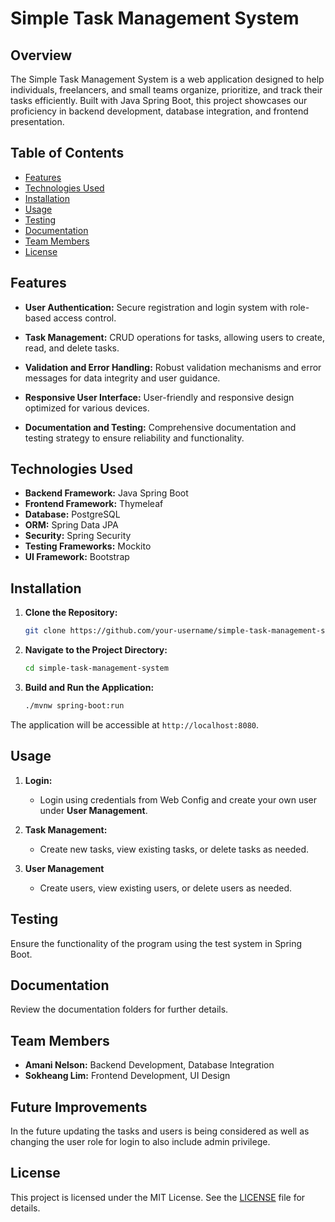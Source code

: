 # Simple Task Management System

## Overview

The Simple Task Management System is a web application designed to help individuals, freelancers, and small teams organize, prioritize, and track their tasks efficiently. Built with Java Spring Boot, this project showcases our proficiency in backend development, database integration, and frontend presentation.

## Table of Contents

- [Features](#features)
- [Technologies Used](#technologies-used)
- [Installation](#installation)
- [Usage](#usage)
- [Testing](#testing)
- [Documentation](#documentation)
- [Team Members](#team-members)
- [License](#license)

## Features

- **User Authentication:** Secure registration and login system with role-based access control.
  
- **Task Management:** CRUD operations for tasks, allowing users to create, read, and delete tasks.
  
- **Validation and Error Handling:** Robust validation mechanisms and error messages for data integrity and user guidance.
  
- **Responsive User Interface:** User-friendly and responsive design optimized for various devices.
  
- **Documentation and Testing:** Comprehensive documentation and testing strategy to ensure reliability and functionality.

## Technologies Used

- **Backend Framework:** Java Spring Boot
- **Frontend Framework:** Thymeleaf
- **Database:** PostgreSQL
- **ORM:** Spring Data JPA
- **Security:** Spring Security
- **Testing Frameworks:** Mockito
- **UI Framework:** Bootstrap

## Installation

1. **Clone the Repository:**
    ```bash
    git clone https://github.com/your-username/simple-task-management-system.git
    ```

2. **Navigate to the Project Directory:**
    ```bash
    cd simple-task-management-system
    ```

3. **Build and Run the Application:**
    ```bash
    ./mvnw spring-boot:run
    ```

The application will be accessible at `http://localhost:8080`.

## Usage

1. **Login:**
    - Login using credentials from Web Config and create your own user under **User Management**.
  
2. **Task Management:**
    - Create new tasks, view existing tasks, or delete tasks as needed.

3. **User Management**
   - Create users, view existing users, or delete users as needed.
      
## Testing

Ensure the functionality of the program using the test system in Spring Boot.

## Documentation

Review the documentation folders for further details.

## Team Members

- **Amani Nelson:** Backend Development, Database Integration
- **Sokheang Lim:** Frontend Development, UI Design


## Future Improvements

In the future updating the tasks and users is being considered as well as changing the user role for login to also include admin privilege.

## License

This project is licensed under the MIT License. See the [LICENSE](LICENSE) file for details.
